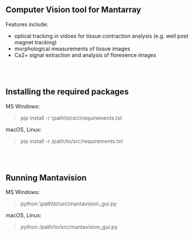 ## Computer Vision tool for Mantarray ##
Features include:
- optical tracking in vidoes for tissue contraction analysis (e.g. well post magnet tracking)
- morphological measurements of tissue images
- Ca2+ signal extraction and analysis of floresence images

</br></br>
## Installing the required packages ##
MS Windows:

> pip install -r \path\to\src\requirements.txt

macOS, Linux:

> pip install -r /path/to/src/requirements.txt

</br></br>
## Running Mantavision  ##
MS Windows:

> python \path\to\src\mantavision_gui.py

macOS, Linux:

> python /path/to/src/mantavision_gui.py
